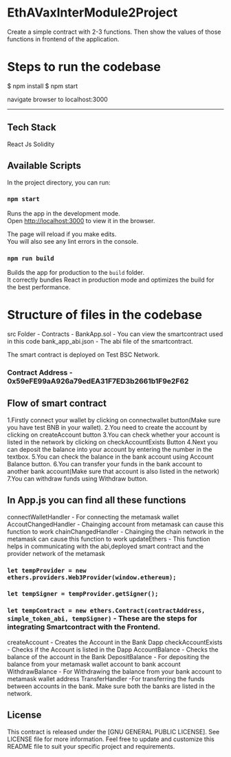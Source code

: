 # EthAVaxInterModule2Project
Create a simple contract with 2-3 functions. Then show the values of those functions in frontend of the application.
# Steps to run the codebase 

$ npm install
$ npm start

navigate browser to localhost:3000

-----------------------------
## Tech Stack

React Js
Solidity

## Available Scripts

In the project directory, you can run:

### `npm start`

Runs the app in the development mode.\
Open [http://localhost:3000](http://localhost:3000) to view it in the browser.

The page will reload if you make edits.\
You will also see any lint errors in the console.

### `npm run build`

Builds the app for production to the `build` folder.\
It correctly bundles React in production mode and optimizes the build for the best performance.

# Structure of files in the codebase

src Folder -
    Contracts - 
        BankApp.sol - You can view the smartcontract used in this code 
        bank_app_abi.json - The abi file of the smartcontract.

The smart contract is deployed on Test BSC Network.

### Contract Address - 0x59eFE99aA926a79edEA31F7ED3b2661b1F9e2F62

## Flow of smart contract

1.Firstly connect your wallet by clicking on connectwallet button(Make sure you have test BNB in your wallet).
2.You need to create the account by clicking on createAccount  button
3.You can check whether your account is listed in the network by clicking on checkAccountExists Button
4.Next you can deposit the balance into your account by entering the number in the textbox.
5.You can check the balance in the bank account using Account Balance button.
6.You can transfer your funds in the bank account to another bank account(Make sure that account is also listed in the network)
7.You can withdraw funds using Withdraw button.



## In App.js you can find all these functions

connectWalletHandler - For connecting the metamask wallet
AccoutChangedHandler - Chainging account from metamask can cause this function to work
chainChangedHandler - Chainging the chain network in the metamask can cause this function to work
updateEthers - This function helps in communicating with the abi,deployed smart contract and the provider network of the metamask

### `let tempProvider = new ethers.providers.Web3Provider(window.ethereum);`
###	`let tempSigner = tempProvider.getSigner();`
### `let tempContract = new ethers.Contract(contractAddress, simple_token_abi, tempSigner)` - These are the steps for integrating Smartcontract with the Frontend.

createAccount - Creates the Account in the Bank Dapp
checkAccountExists - Checks if the Account is listed in the Dapp
AccountBalance - Checks the balance of the account in the Bank
DepositBalance - For depositing the balance from your metamask wallet account to bank account
WithdrawBalance - For Withdrawing the balance from your bank account to metamask wallet address 
TransferHandler -For transferring the funds between accounts in the bank. Make sure both the banks are listed in the network.

## License
This contract is released under the [GNU GENERAL PUBLIC LICENSE]. See LICENSE file for more information.
Feel free to update and customize this README file to suit your specific project and requirements.
